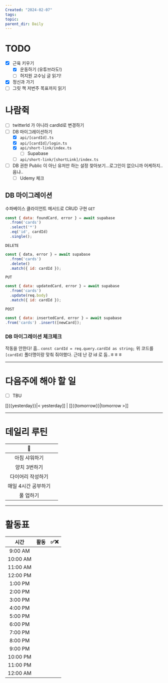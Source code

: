 ```yaml
---
Created: "2024-02-07"
tags: 
topic: 
parent_dir: Daily
---
```

# TODO
- [x] 근육 키우기
	- [x] 운동하기 (유튜브라도!)
	- [ ] 허지원 교수님 글 읽기!
- [x] 정신과 가기
- [ ] 그릿 책 저번주 목표까지 읽기
# 나람쥑
- [ ] twitterId 가 아니라 cardId로 변경하기
- [ ] DB 마이그레이션하기
	- [x] `api/[cardId].ts`
	- [x] `api/[cardId]/login.ts`
	- [x] `api/short-link/index.ts`
		- [ ] Supabase 
	- [ ] `api/short-link/[shortLink]/index.ts`
- [ ] DB 권한 Public 이 아닌 유저만 하는 설정 찾아보기...로그인이 없으니까 어케하지..음냐..
	- [ ] Udemy 체크

## DB 마이그레이션
수파베이스 클라이언트 메서드로 CRUD 구현
`GET`
```js
const { data: foundCard, error } = await supabase
  .from('cards')
  .select('*')
  .eq('id', cardId)
  .single();
```

`DELETE`
```js
const { data, error } = await supabase
  .from('cards')
  .delete()
  .match({ id: cardId });
```

`PUT`
```js
const { data: updatedCard, error } = await supabase
  .from('cards')
  .update(req.body)
  .match({ id: cardId });
```

`POST`
```js
const { data: insertedCard, error } = await supabase
.from('cards') .insert([newCard]);
```
### DB 마이그레이션 체크체크
작동을 안한다! 흠.. 
`const cardId = req.query.cardId as string;` 
위 코드를 `[cardId]` 폴더명이랑 맞춰 줘야했다. 근데 난 걍 id 로 둠..ㅎㅎㅎ

----
# 다음주에 해야 할 일
- [ ] TBU 
  
[[{{yesterday}}|< yesterday]] | [[{{tomorrow}}|tomorrow >]]  
  
---  
# 데일리 루틴
|         🐣          |     |
|:-------------------:|:---:|
|    아침 샤워하기    |     |
|    양치 3번하기     |     |
|  다이어리 작성하기  |     |
| 매일 4시간 공부하기 |     |
|      풀 업하기      |     |

----
# 활동표
| 시간 | 활동 | ✅❌ |
| :--: | :--: | ---- |
| 9:00 AM |  |  |
| 10:00 AM |  |  |
| 11:00 AM |  |  |
| 12:00 PM |  |  |
| 1:00 PM |  |  |
| 2:00 PM |  |  |
| 3:00 PM |  |  |
| 4:00 PM |  |  |
| 5:00 PM |  |  |
| 6:00 PM |  |  |
| 7:00 PM |  |  |
| 8:00 PM |  |  |
| 9:00 PM |  |  |
| 10:00 PM |  |  |
| 11:00 PM |  |  |
| 12:00 AM |  |  |
